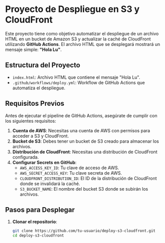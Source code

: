 # Proyecto de Despliegue en S3 y CloudFront

Este proyecto tiene como objetivo automatizar el despliegue de un archivo HTML en un bucket de Amazon S3 y actualizar la caché de CloudFront utilizando **GitHub Actions**. El archivo HTML que se desplegará mostrará un mensaje simple: **"Hola Lu"**.

## Estructura del Proyecto

- `index.html`: Archivo HTML que contiene el mensaje "Hola Lu".
- `.github/workflows/deploy.yml`: Workflow de GitHub Actions que automatiza el despliegue.

## Requisitos Previos

Antes de ejecutar el pipeline de GitHub Actions, asegúrate de cumplir con los siguientes requisitos:

1. **Cuenta de AWS**: Necesitas una cuenta de AWS con permisos para acceder a S3 y CloudFront.
2. **Bucket de S3**: Debes tener un bucket de S3 creado para almacenar los archivos.
3. **Distribución de CloudFront**: Necesitas una distribución de CloudFront configurada.
4. **Configurar Secrets en GitHub**:
   - `AWS_ACCESS_KEY_ID`: Tu clave de acceso de AWS.
   - `AWS_SECRET_ACCESS_KEY`: Tu clave secreta de AWS.
   - `CLOUDFRONT_DISTRIBUTION_ID`: El ID de la distribución de CloudFront donde se invalidará la caché.
   - `S3_BUCKET_NAME`: El nombre del bucket S3 donde se subirán los archivos.

## Pasos para Desplegar

1. **Clonar el repositorio**:
   ```bash
   git clone https://github.com/tu-usuario/deploy-s3-cloudfront.git
   cd deploy-s3-cloudfront
